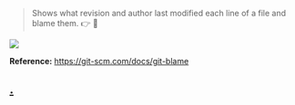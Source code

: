 > Shows what revision and author last modified each line of a file and blame them. :point_right: :no_good:

![](http://i.imgur.com/Ywpucz6.png)

**Reference:** https://git-scm.com/docs/git-blame

## [.](http://i.imgur.com/xancoby.png)